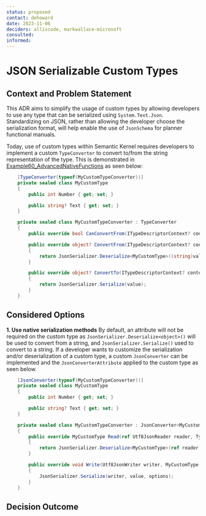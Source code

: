 ```yaml
---
status: proposed
contact: dehoward
date: 2023-11-06
deciders: alliscode, markwallace-microsoft
consulted:
informed:
---
```


# JSON Serializable Custom Types

## Context and Problem Statement

This ADR aims to simplify the usage of custom types by allowing developers to use any type that can be serialized using `System.Text.Json`.
Standardizing on JSON, rather than allowing the developer choose the serialization format, will help enable the use of `JsonSchema` for planner functional manuals.

Today, use of custom types within Semantic Kernel requires developers to implement a custom `TypeConverter` to convert to/from the string representation of the type. This is demonstrated in [Example60_AdvancedNativeFunctions](https://github.com/microsoft/semantic-kernel/blob/main/dotnet/samples/KernelSyntaxExamples/Example60_AdvancedNativeFunctions.cs#L202C44-L202C44) as seen below:

```csharp
    [TypeConverter(typeof(MyCustomTypeConverter))]
    private sealed class MyCustomType
    {
        public int Number { get; set; }

        public string? Text { get; set; }
    }

    private sealed class MyCustomTypeConverter : TypeConverter
    {
        public override bool CanConvertFrom(ITypeDescriptorContext? context, Type sourceType) => true;

        public override object? ConvertFrom(ITypeDescriptorContext? context, CultureInfo? culture, object value)
        {
            return JsonSerializer.Deserialize<MyCustomType>((string)value);
        }

        public override object? ConvertTo(ITypeDescriptorContext? context, CultureInfo? culture, object? value, Type destinationType)
        {
            return JsonSerializer.Serialize(value);
        }
    }
```

## Considered Options

**1. Use native serialization methods**
By default, an attribute will not be required on the custom type as `JsonSerializer.Deserialize<object>()` will be used to convert from a string, and `JsonSerializer.Serialize()` used to convert to a string. If a developer wants to customize the serialization and/or deserialization of a custom type, a custom `JsonConverter` can be implemented and the `JsonConverterAttribute` applied to the custom type as seen below.

```csharp
    [JsonConverter(typeof(MyCustomTypeConverter))]
    private sealed class MyCustomType
    {
        public int Number { get; set; }

        public string? Text { get; set; }
    }

    private sealed class MyCustomTypeConverter : JsonConverter<MyCustomType>
    {
        public override MyCustomType Read(ref Utf8JsonReader reader, Type typeToConvert, JsonSerializerOptions options)
        {
            return JsonSerializer.Deserialize<MyCustomType>(ref reader, options);
        }

        public override void Write(Utf8JsonWriter writer, MyCustomType value, JsonSerializerOptions options)
        {
            JsonSerializer.Serialize(writer, value, options);
        }
    }
```

## Decision Outcome
